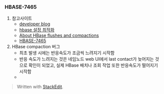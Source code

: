 
### HBASE-7465

1. 참고사이트
	- [developer blog](http://gbif.blogspot.kr/2012/07/optimizing-writes-in-hbase.html)
	- [hbase 설정 최적화](http://engineering.vcnc.co.kr/2013/04/hbase-configuration/) 
	- [About HBase flushes and compactions](http://hadoop-hbase.blogspot.kr/2014/07/about-hbase-flushes-and-compactions.html)
	- [HBASE-7465](https://issues.apache.org/jira/browse/HBASE-7465)
2. HBase compaction 버그
	- 최초 발생 시에는 반응속도가 조금씩 느려지기 시작함
	- 반응 속도가 느려지는 것은 네임노드 web UI에서 last contact가 늦어지는 것으로 확인이 되었고, 실제 HBase 배치나 조회 작업 또한 반응속도가 떨어지기 시작함
	- 


> Written with [StackEdit](https://stackedit.io/).